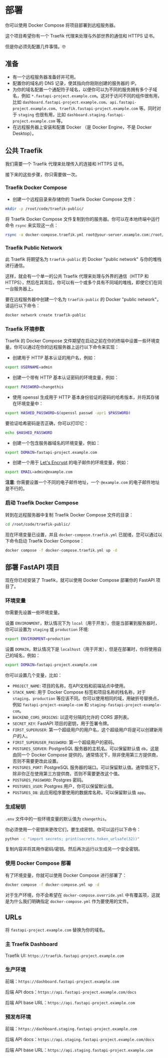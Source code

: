 # 部署

你可以使用 Docker Compose 将项目部署到远程服务器。

这个项目希望你有一个 Traefik 代理来处理与外部世界的通信和 HTTPS 证书。

但是你必须先配置几件事情。🤓

## 准备

* 有一个远程服务器准备好并可用。
* 配置你的域名的 DNS 记录，使其指向你刚刚创建的服务器的 IP。
* 为你的域名配置一个通配符子域名，以便你可以为不同的服务拥有多个子域名，例如 `*.fastapi-project.example.com`。这对于访问不同的组件很有用，比如 `dashboard.fastapi-project.example.com`、`api.fastapi-project.example.com`、`traefik.fastapi-project.example.com` 等。同时对于 `staging` 也很有用，比如 `dashboard.staging.fastapi-project.example.com` 等。
* 在远程服务器上安装和配置 Docker （是 Docker Engine，不是 Docker Desktop）。

## 公共 Traefik

我们需要一个 Traefik 代理来处理传入的连接和 HTTPS 证书。

接下来的这些步骤，你只需要做一次。

### Traefik Docker Compose

* 创建一个远程目录来存储你的 Traefik Docker Compose 文件：

```bash
mkdir -p /root/code/traefik-public/
```

将 Traefik Docker Compose 文件复制到你的服务器。你可以在本地终端中运行命令 `rsync` 来实现这一点：

```bash
rsync -a docker-compose.traefik.yml root@your-server.example.com:/root/code/traefik-public/
```

### Traefik Public Network

此 Traefik 将期望名为 `traefik-public` 的 Docker "public network" 与你的堆栈进行通信。

这样，就会有一个单一的公共 Traefik 代理来处理与外界的通信（HTTP 和 HTTPS），然后在其背后，你可以有一个或多个具有不同域的堆栈，即使它们在同一台服务器上。

要在远程服务器中创建一个名为 `traefik-public` 的 Docker "public network"，请运行以下命令：

```bash
docker network create traefik-public
```

### Traefik 环境参数

Traefik 的 Docker Compose 文件期望在启动之前在你的终端中设置一些环境变量。你可以通过在你的远程服务器上运行以下命令来实现：

* 创建用于 HTTP 基本认证的用户名，例如：

```bash
export USERNAME=admin
```

* 创建一个带有 HTTP 基本认证密码的环境变量，例如：

```bash
export PASSWORD=changethis
```

* 使用 openssl 生成用于 HTTP 基本身份验证的密码的哈希版本，并将其存储在环境变量中：

```bash
export HASHED_PASSWORD=$(openssl passwd -apr1 $PASSWORD)
```

要验证哈希密码是否正确，你可以打印它：

```bash
echo $HASHED_PASSWORD
```

* 创建一个包含服务器域名的环境变量，例如：

```bash
export DOMAIN=fastapi-project.example.com
```

* 创建一个用于 [Let's Encrypt](https://letsencrypt.org/) 的电子邮件的环境变量，例如：

```bash
export EMAIL=admin@example.com
```

**注意**: 你需要设置一个不同的电子邮件地址，一个 `@example.com` 的电子邮件地址是不行的。

### 启动 Traefik Docker Compose

转到在远程服务器中复制 Traefik Docker Compose 文件的目录：

```bash
cd /root/code/traefik-public/
```

现在环境变量已设置，并且 `docker-compose.traefik.yml` 已就绪，您可以通过以下命令启动 Traefik Docker Compose：

```bash
docker compose -f docker-compose.traefik.yml up -d
```

## 部署 FastAPI 项目

现在你已经安装了 Traefik，就可以使用 Docker Compose 部署你的 FastAPI 项目了。

### 环境变量

你需要先设置一些环境变量。

设置 `ENVIRONMENT`，默认情况下为 `local`（用于开发），但是当部署到服务器时，你可以设置为 `staging` 或 `production` 环境:

```bash
export ENVIRONMENT=production
```

设置 `DOMAIN`，默认情况下是 `localhost`（用于开发），但是在部署时，你将使用自己的域名，例如：

```bash
export DOMAIN=fastapi-project.example.com
```

你可以设置几个变量，比如：

* `PROJECT_NAME`: 项目的名称，在API文档和前端站点中使用。
* `STACK_NAME`: 用于 Docker Compose 标签和项目名称的栈名称，对于 `staging`、`production` 等应该不同。你可以使用相同的域，用破折号替换点，例如 `fastapi-project-example-com` 和 `staging-fastapi-project-example-com`。
* `BACKEND_CORS_ORIGINS`: 以逗号分隔的允许的 CORS 源列表。
* `SECRET_KEY`: FastAPI 项目的密钥，用于签署令牌。
* `FIRST_SUPERUSER`: 第一个超级用户的用户名，这个超级用户将是可以创建新用户的人。
* `FIRST_SUPERUSER_PASSWORD`: 第一个超级用户的密码。
* `POSTGRES_SERVER`: PostgreSQL 服务器的主机名。可以保留默认值 `db`，这是由同一个 Docker Compose 提供的。通常情况下，除非使用第三方提供商，否则不需要更改此设置。
* `POSTGRES_PORT`: PostgreSQL 服务器的端口。可以保留默认值。通常情况下，除非你正在使用第三方提供商，否则不需要更改这个值。
* `POSTGRES_PASSWORD`: Postgres 密码。
* `POSTGRES_USER`: Postgres 用户，你可以保留默认值。
* `POSTGRES_DB`: 此应用程序要使用的数据库名称。可以保留默认值 `app`。

### 生成秘钥

`.env` 文件中的一些环境变量的默认值为 `changethis`。

你必须使用一个密钥来更改它们，要生成密钥，你可以运行以下命令：

```bash
python -c "import secrets; print(secrets.token_urlsafe(32))"
```

复制内容并将其用作密码/密钥。然后再次运行以生成另一个安全密钥。

### 使用 Docker Compose 部署

有了环境变量，你就可以使用 Docker Compose 进行部署了：

```bash
docker compose -f docker-compose.yml up -d
```

对于生产环境，你不会希望在 `docker-compose.override.yml` 中有覆盖项，这就是为什么我们明确指定 `docker-compose.yml` 作为要使用的文件。

## URLs

将 `fastapi-project.example.com` 替换为你的域名。

### 主 Traefik Dashboard

Traefik UI: `https://traefik.fastapi-project.example.com`

### 生产环境

前端：`https://dashboard.fastapi-project.example.com`

后端 API docs：`https://api.fastapi-project.example.com/docs`

后端 API base URL：`https://api.fastapi-project.example.com`

### 预发布环境

前端：`https://dashboard.staging.fastapi-project.example.com`

后端 API docs：`https://api.staging.fastapi-project.example.com/docs`

后端 API base URL：`https://api.staging.fastapi-project.example.com`
